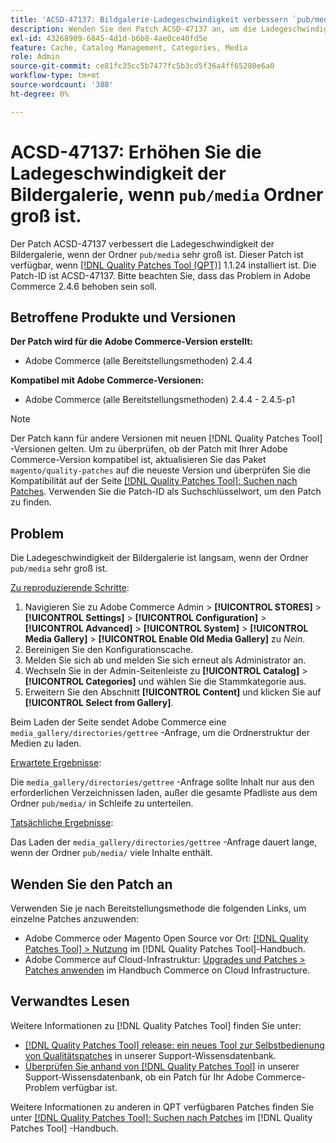 ```yaml
---
title: 'ACSD-47137: Bildgalerie-Ladegeschwindigkeit verbessern `pub/media` Ordner groß'
description: Wenden Sie den Patch ACSD-47137 an, um die Ladegeschwindigkeit der Bildergalerie zu verbessern, wenn der Ordner "pub/media"sehr groß ist.
exl-id: 43268909-6845-4d1d-b6b8-4ae0ce40fd5e
feature: Cache, Catalog Management, Categories, Media
role: Admin
source-git-commit: ce81fc35cc5b7477fc5b3cd5f36a4ff65280e6a0
workflow-type: tm+mt
source-wordcount: '388'
ht-degree: 0%

---
```


# ACSD-47137: Erhöhen Sie die Ladegeschwindigkeit der Bildergalerie, wenn `pub/media` Ordner groß ist.

Der Patch ACSD-47137 verbessert die Ladegeschwindigkeit der Bildergalerie, wenn der Ordner `pub/media` sehr groß ist. Dieser Patch ist verfügbar, wenn [[!DNL Quality Patches Tool (QPT)]](/help/announcements/adobe-commerce-announcements/magento-quality-patches-released-new-tool-to-self-serve-quality-patches.md) 1.1.24 installiert ist. Die Patch-ID ist ACSD-47137. Bitte beachten Sie, dass das Problem in Adobe Commerce 2.4.6 behoben sein soll.

## Betroffene Produkte und Versionen

**Der Patch wird für die Adobe Commerce-Version erstellt:**
* Adobe Commerce (alle Bereitstellungsmethoden) 2.4.4

**Kompatibel mit Adobe Commerce-Versionen:**
* Adobe Commerce (alle Bereitstellungsmethoden) 2.4.4 - 2.4.5-p1

>[!NOTE]
>
>Der Patch kann für andere Versionen mit neuen [!DNL Quality Patches Tool] -Versionen gelten. Um zu überprüfen, ob der Patch mit Ihrer Adobe Commerce-Version kompatibel ist, aktualisieren Sie das Paket `magento/quality-patches` auf die neueste Version und überprüfen Sie die Kompatibilität auf der Seite [[!DNL Quality Patches Tool]: Suchen nach Patches](https://experienceleague.adobe.com/tools/commerce-quality-patches/index.html). Verwenden Sie die Patch-ID als Suchschlüsselwort, um den Patch zu finden.

## Problem

Die Ladegeschwindigkeit der Bildergalerie ist langsam, wenn der Ordner `pub/media` sehr groß ist.

<u>Zu reproduzierende Schritte</u>:

1. Navigieren Sie zu Adobe Commerce Admin > **[!UICONTROL STORES]** > **[!UICONTROL Settings]** > **[!UICONTROL Configuration]** > **[!UICONTROL Advanced]** > **[!UICONTROL System]** > **[!UICONTROL Media Gallery]** > **[!UICONTROL Enable Old Media Gallery]** zu _Nein_.
1. Bereinigen Sie den Konfigurationscache.
1. Melden Sie sich ab und melden Sie sich erneut als Administrator an.
1. Wechseln Sie in der Admin-Seitenleiste zu **[!UICONTROL Catalog]** > **[!UICONTROL Categories]** und wählen Sie die Stammkategorie aus.
1. Erweitern Sie den Abschnitt **[!UICONTROL Content]** und klicken Sie auf **[!UICONTROL Select from Gallery]**.

Beim Laden der Seite sendet Adobe Commerce eine `media_gallery/directories/gettree` -Anfrage, um die Ordnerstruktur der Medien zu laden.

<u>Erwartete Ergebnisse</u>:

Die `media_gallery/directories/gettree` -Anfrage sollte Inhalt nur aus den erforderlichen Verzeichnissen laden, außer die gesamte Pfadliste aus dem Ordner `pub/media/` in Schleife zu unterteilen.

<u>Tatsächliche Ergebnisse</u>:

Das Laden der `media_gallery/directories/gettree` -Anfrage dauert lange, wenn der Ordner `pub/media/` viele Inhalte enthält.

## Wenden Sie den Patch an

Verwenden Sie je nach Bereitstellungsmethode die folgenden Links, um einzelne Patches anzuwenden:

* Adobe Commerce oder Magento Open Source vor Ort: [[!DNL Quality Patches Tool] > Nutzung](https://experienceleague.adobe.com/docs/commerce-operations/tools/quality-patches-tool/usage.html) im [!DNL Quality Patches Tool]-Handbuch.
* Adobe Commerce auf Cloud-Infrastruktur: [Upgrades und Patches > Patches anwenden](https://experienceleague.adobe.com/docs/commerce-cloud-service/user-guide/develop/upgrade/apply-patches.html) im Handbuch Commerce on Cloud Infrastructure.

## Verwandtes Lesen

Weitere Informationen zu [!DNL Quality Patches Tool] finden Sie unter:

* [[!DNL Quality Patches Tool] release: ein neues Tool zur Selbstbedienung von Qualitätspatches](/help/announcements/adobe-commerce-announcements/magento-quality-patches-released-new-tool-to-self-serve-quality-patches.md) in unserer Support-Wissensdatenbank.
* [Überprüfen Sie anhand von  [!DNL Quality Patches Tool]](/help/support-tools/patches-available-in-qpt-tool/check-patch-for-magento-issue-with-magento-quality-patches.md) in unserer Support-Wissensdatenbank, ob ein Patch für Ihr Adobe Commerce-Problem verfügbar ist.

Weitere Informationen zu anderen in QPT verfügbaren Patches finden Sie unter [[!DNL Quality Patches Tool]: Suchen nach Patches](https://experienceleague.adobe.com/tools/commerce-quality-patches/index.html) im [!DNL Quality Patches Tool] -Handbuch.
